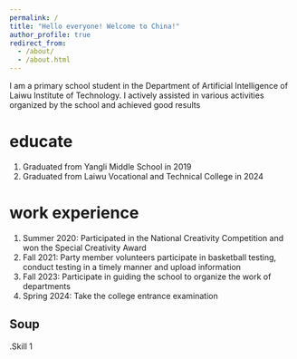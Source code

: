```yaml
---
permalink: /
title: "Hello everyone! Welcome to China!"
author_profile: true
redirect_from: 
  - /about/
  - /about.html
---
```


I am a primary school student in the Department of Artificial Intelligence of Laiwu Institute of Technology. I actively assisted in various activities organized by the school and achieved good results

educate
======
1. Graduated from Yangli Middle School in 2019
2. Graduated from Laiwu Vocational and Technical College in 2024

work experience
======
1. Summer 2020: Participated in the National Creativity Competition and won the Special Creativity Award
2. Fall 2021: Party member volunteers participate in basketball testing, conduct testing in a timely manner and upload information
3. Fall 2023: Participate in guiding the school to organize the work of departments
4. Spring 2024: Take the college entrance examination

Soup
------
.Skill 1
